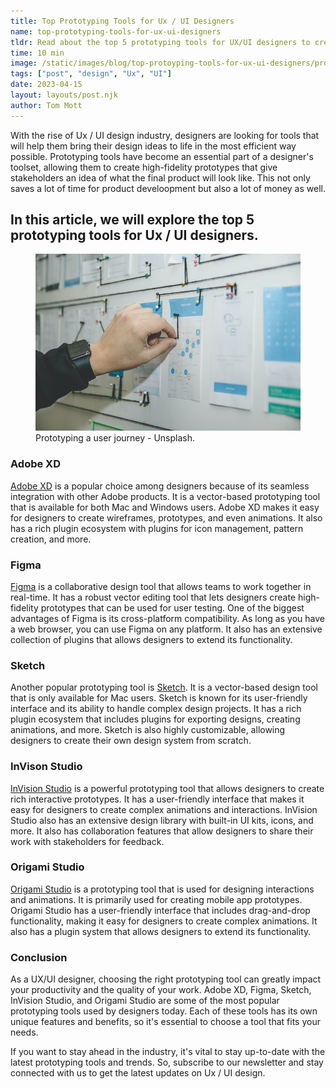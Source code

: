 ```yaml
---
title: Top Prototyping Tools for Ux / UI Designers
name: top-prototyping-tools-for-ux-ui-designers
tldr: Read about the top 5 prototyping tools for UX/UI designers to create high-fidelity prototypes.
time: 10 min
image: /static/images/blog/top-protoyping-tools-for-ux-ui-designers/prototyping.jpg
tags: ["post", "design", "Ux", "UI"]
date: 2023-04-15
layout: layouts/post.njk
author: Tom Mott
---
```


With the rise of Ux / UI design industry, designers are looking for tools that will help them bring their design ideas to life in the most efficient way possible. Prototyping tools have become an essential part of a designer's toolset, allowing them to create high-fidelity prototypes that give stakeholders an idea of what the final product will look like. This not only saves a lot of time for product develoopment but also a lot of money as well.

## In this article, we will explore the top 5 prototyping tools for Ux / UI designers.

<figure>
	<img class="case-img" src="/static/images/blog/top-protoyping-tools-for-ux-ui-designers/prototyping.jpg" alt="Prototyping a user journey">
	<figcaption>Prototyping a user journey - Unsplash.</figcaption>
</figure>

### Adobe XD

[Adobe XD]() is a popular choice among designers because of its seamless integration with other Adobe products. It is a vector-based prototyping tool that is available for both Mac and Windows users. Adobe XD makes it easy for designers to create wireframes, prototypes, and even animations. It also has a rich plugin ecosystem with plugins for icon management, pattern creation, and more.

### Figma

[Figma](https://www.figma.com/) is a collaborative design tool that allows teams to work together in real-time. It has a robust vector editing tool that lets designers create high-fidelity prototypes that can be used for user testing. One of the biggest advantages of Figma is its cross-platform compatibility. As long as you have a web browser, you can use Figma on any platform. It also has an extensive collection of plugins that allows designers to extend its functionality.

### Sketch

Another popular prototyping tool is [Sketch](https://www.sketch.com/). It is a vector-based design tool that is only available for Mac users. Sketch is known for its user-friendly interface and its ability to handle complex design projects. It has a rich plugin ecosystem that includes plugins for exporting designs, creating animations, and more. Sketch is also highly customizable, allowing designers to create their own design system from scratch.

### InVison Studio

[InVision Studio](https://www.invisionapp.com/) is a powerful prototyping tool that allows designers to create rich interactive prototypes. It has a user-friendly interface that makes it easy for designers to create complex animations and interactions. InVision Studio also has an extensive design library with built-in UI kits, icons, and more. It also has collaboration features that allow designers to share their work with stakeholders for feedback.

### Origami Studio

[Origami Studio](https://origami.design/) is a prototyping tool that is used for designing interactions and animations. It is primarily used for creating mobile app prototypes. Origami Studio has a user-friendly interface that includes drag-and-drop functionality, making it easy for designers to create complex animations. It also has a plugin system that allows designers to extend its functionality.

### Conclusion

As a UX/UI designer, choosing the right prototyping tool can greatly impact your productivity and the quality of your work. Adobe XD, Figma, Sketch, InVision Studio, and Origami Studio are some of the most popular prototyping tools used by designers today. Each of these tools has its own unique features and benefits, so it's essential to choose a tool that fits your needs.

If you want to stay ahead in the industry, it's vital to stay up-to-date with the latest prototyping tools and trends. So, subscribe to our newsletter and stay connected with us to get the latest updates on Ux / UI design.
